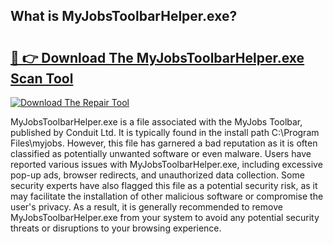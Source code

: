 ## What is MyJobsToolbarHelper.exe? 

# <h2><a href="https://exedetect.com/download.php?MyJobsToolbarHelper.exe">🔗 👉 Download The MyJobsToolbarHelper.exe Scan Tool</a></h2>

[![Download The Repair Tool](https://exedetect.com/download-button.jpg)](https://exedetect.com/download.php?MyJobsToolbarHelper.exe)

MyJobsToolbarHelper.exe is a file associated with the MyJobs Toolbar, published by Conduit Ltd. It is typically found in the install path C:\Program Files\myjobs. However, this file has garnered a bad reputation as it is often classified as potentially unwanted software or even malware. Users have reported various issues with MyJobsToolbarHelper.exe, including excessive pop-up ads, browser redirects, and unauthorized data collection. Some security experts have also flagged this file as a potential security risk, as it may facilitate the installation of other malicious software or compromise the user's privacy. As a result, it is generally recommended to remove MyJobsToolbarHelper.exe from your system to avoid any potential security threats or disruptions to your browsing experience.
